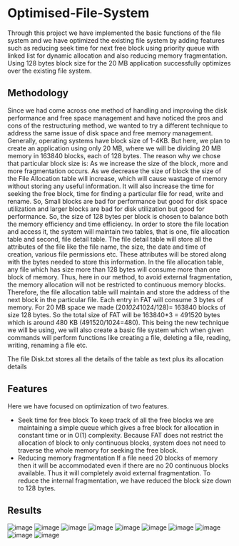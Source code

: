 # Optimised-File-System
Through this project we have implemented the basic functions of the file system and we have optimized the existing file system by adding 
features such as reducing seek time for next free block using priority queue with linked list for dynamic allocation and also reducing memory 
fragmentation. Using 128 bytes block size for the 20 MB application successfully optimizes over the existing file system.
## Methodology
Since we had come across one method of handling and improving the disk performance and free space management and have noticed the 
pros and cons of the restructuring method, we wanted to try a different technique to address the same issue of disk space and free memory 
management. Generally, operating systems have block size of 1-4KB. But here, we plan to create an application using only 20 MB, where we 
will be dividing 20 MB memory in 163840 blocks, each of 128 bytes.
The reason why we chose that particular block size is: As we increase the size of the block, more and more fragmentation occurs. As we 
decrease the size of block the size of the File Allocation table will increase, which will cause wastage of memory without storing any useful 
information. It will also increase the time for seeking the free block, time for finding a particular file for read, write and rename. So, Small 
blocks are bad for performance but good for disk space utilization and larger blocks are bad for disk utilization but good for performance. So, 
the size of 128 bytes per block is chosen to balance both the memory efficiency and time efficiency.
In order to store the file location and access it, the system will maintain two tables, that is one, file allocation table and second, file detail 
table.
The file detail table will store all the attributes of the file like the file name, the size, the date and time of creation, various file permissions 
etc. These attributes will be stored along with the bytes needed to store this information.
In the file allocation table, any file which has size more than 128 bytes will consume more than one block of memory. Thus, here in our 
method, to avoid external fragmentation, the memory allocation will not be restricted to continuous memory blocks. Therefore, the file 
allocation table will maintain and store the address of the next block in the particular file.
Each entry in FAT will consume 3 bytes of memory. For 20 MB space we made (20*1024*1024/128)= 163840 blocks of size 128 bytes. So the 
total size of FAT will be 163840*3 = 491520 bytes which is around 480 KB (491520/1024=480).
This being the new technique we will be using, we will also create a basic file system which when given commands will perform functions like 
creating a file, deleting a file, reading, writing, renaming a file etc. 

The file Disk.txt stores all the details of the table as text plus its allocation details
## Features
Here we have focused on optimization of two features.
- Seek time for free block To keep track of all the free blocks we are maintaining a simple queue which gives a free block for allocation in constant 
time or in O(1) complexity. Because FAT does not restrict the allocation of block to only continuous blocks, system does not need to traverse the 
whole memory for seeking the free block.
- Reducing memory fragmentation If a file need 20 blocks of memory then it will be accommodated even if there are no 20 continuous blocks 
available. Thus it will completely avoid external fragmentation. To reduce the internal fragmentation, we have reduced the block size down to 128 
bytes.

## Results
![image](https://user-images.githubusercontent.com/70501926/123091302-cf8f3400-d446-11eb-9c00-6d6291e93960.png)
![image](https://user-images.githubusercontent.com/70501926/123091321-d6b64200-d446-11eb-81dc-9fd3e598bcf9.png)
![image](https://user-images.githubusercontent.com/70501926/123091360-e0d84080-d446-11eb-89a6-15bdc53d6596.png)
![image](https://user-images.githubusercontent.com/70501926/123091381-e766b800-d446-11eb-957e-5053c4cf2100.png)
![image](https://user-images.githubusercontent.com/70501926/123091417-f0578980-d446-11eb-9535-31c9a1156bbb.png)
![image](https://user-images.githubusercontent.com/70501926/123091448-f9e0f180-d446-11eb-9806-a3aacd8375a7.png)
![image](https://user-images.githubusercontent.com/70501926/123091470-02392c80-d447-11eb-876a-6247428cee41.png)
![image](https://user-images.githubusercontent.com/70501926/123091499-0cf3c180-d447-11eb-8887-12bd2dc1eb44.png)
![image](https://user-images.githubusercontent.com/70501926/123091527-167d2980-d447-11eb-8d7d-d9bedc928d4c.png)
![image](https://user-images.githubusercontent.com/70501926/123091655-3e6c8d00-d447-11eb-8265-23d8412dff88.png)


